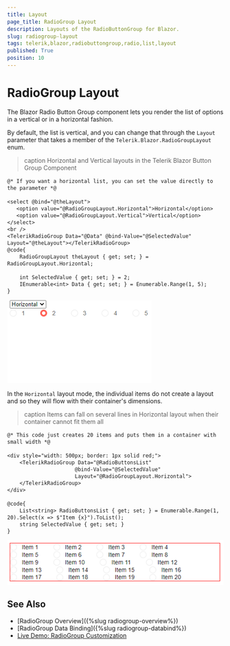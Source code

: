 ```yaml
---
title: Layout
page_title: RadioGroup Layout
description: Layouts of the RadioButtonGroup for Blazor.
slug: radiogroup-layout
tags: telerik,blazor,radiobuttongroup,radio,list,layout
published: True
position: 10
---
```


# RadioGroup Layout

The Blazor Radio Button Group component lets you render the list of options in a vertical or in a horizontal fashion.

By default, the list is vertical, and you can change that through the `Layout` parameter that takes a member of the `Telerik.Blazor.RadioGroupLayout` enum.

>caption Horizontal and Vertical layouts in the Telerik Blazor Button Group Component

````CSHTML
@* If you want a horizontal list, you can set the value directly to the parameter *@

<select @bind="@theLayout">
   <option value="@RadioGroupLayout.Horizontal">Horizontal</option>
   <option value="@RadioGroupLayout.Vertical">Vertical</option>
</select>
<br />
<TelerikRadioGroup Data="@Data" @bind-Value="@SelectedValue" Layout="@theLayout"></TelerikRadioGroup>
@code{
    RadioGroupLayout theLayout { get; set; } = RadioGroupLayout.Horizontal;

    int SelectedValue { get; set; } = 2;
    IEnumerable<int> Data { get; set; } = Enumerable.Range(1, 5);
}
````

![Layouts in the ButtonGroup component](images/radio-group-layout.gif)

In the `Horizontal` layout mode, the individual items do not create a layout and so they will flow with their container's dimensions.

>caption Items can fall on several lines in Horizontal layout when their container cannot fit them all

````CSHTML
@* This code just creates 20 items and puts them in a container with small width *@

<div style="width: 500px; border: 1px solid red;">
    <TelerikRadioGroup Data="@RadioButtonsList"
                      @bind-Value="@SelectedValue"
                      Layout="@RadioGroupLayout.Horizontal">
    </TelerikRadioGroup>
</div>

@code{
    List<string> RadioButtonsList { get; set; } = Enumerable.Range(1, 20).Select(x => $"Item {x}").ToList();
    string SelectedValue { get; set; }
}
````

![Horizontal Layout items flow in lines](images/radio-group-horizontal-flow.png)

## See Also

* [RadioGroup Overview]({%slug radiogroup-overview%})
* [RadioGroup Data Binding]({%slug radiogroup-databind%})
* [Live Demo: RadioGroup Customization](https://demos.telerik.com/blazor-ui/radiogroup/customization)
